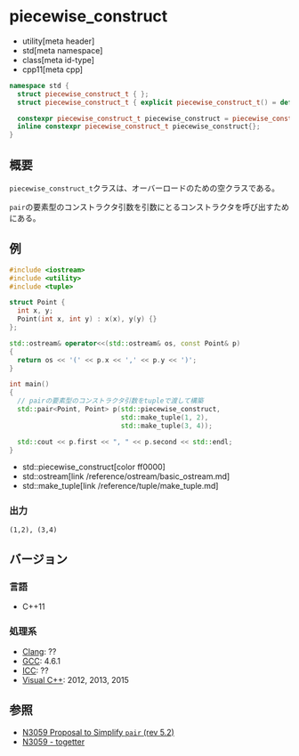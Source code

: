 # piecewise_construct
* utility[meta header]
* std[meta namespace]
* class[meta id-type]
* cpp11[meta cpp]

```cpp
namespace std {
  struct piecewise_construct_t { };                                              // (1) C++11
  struct piecewise_construct_t { explicit piecewise_construct_t() = default; };  // (1) C++17

  constexpr piecewise_construct_t piecewise_construct = piecewise_construct_t(); // (2) C++11
  inline constexpr piecewise_construct_t piecewise_construct{};                  // (2) C++17
}
```

## 概要
`piecewise_construct_t`クラスは、オーバーロードのための空クラスである。

`pair`の要素型のコンストラクタ引数を引数にとるコンストラクタを呼び出すためにある。


## 例
```cpp example
#include <iostream>
#include <utility>
#include <tuple>

struct Point {
  int x, y;
  Point(int x, int y) : x(x), y(y) {}
};

std::ostream& operator<<(std::ostream& os, const Point& p)
{
  return os << '(' << p.x << ',' << p.y << ')';
}

int main()
{
  // pairの要素型のコンストラクタ引数をtupleで渡して構築
  std::pair<Point, Point> p(std::piecewise_construct,
                            std::make_tuple(1, 2),
                            std::make_tuple(3, 4));

  std::cout << p.first << ", " << p.second << std::endl;
}
```
* std::piecewise_construct[color ff0000]
* std::ostream[link /reference/ostream/basic_ostream.md]
* std::make_tuple[link /reference/tuple/make_tuple.md]

### 出力
```
(1,2), (3,4)
```

## バージョン
### 言語
- C++11

### 処理系
- [Clang](/implementation.md#clang): ??
- [GCC](/implementation.md#gcc): 4.6.1
- [ICC](/implementation.md#icc): ??
- [Visual C++](/implementation.md#visual_cpp): 2012, 2013, 2015


## 参照
- [N3059 Proposal to Simplify `pair` (rev 5.2)](http://www.open-std.org/jtc1/sc22/wg21/docs/papers/2010/n3059.pdf)
- [N3059 - togetter](https://togetter.com/li/17236)

